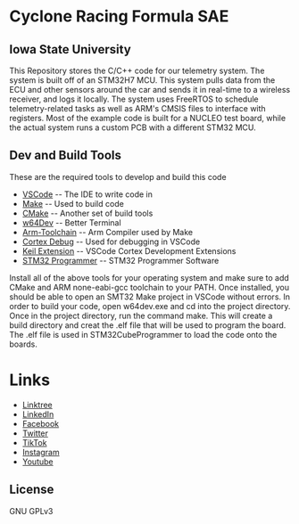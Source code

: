 # Cyclone Racing Formula SAE
## Iowa State University

This Repository stores the C/C++ code for our telemetry system. The system is built off of an STM32H7 MCU. This system pulls data from the ECU and other sensors around the car and sends it in real-time to a wireless receiver, and logs it locally. The system uses FreeRTOS to schedule telemetry-related tasks as well as ARM's CMSIS files to interface with registers. Most of the example code is built for a NUCLEO test board, while the actual system runs a custom PCB with a different STM32 MCU.

## Dev and Build Tools
These are the required tools to develop and build this code
- [VSCode](https://code.visualstudio.com/download) -- The IDE to write code in
- [Make](https://gnuwin32.sourceforge.net/packages/make.htm) -- Used to build code
- [CMake](https://cmake.org/download/) -- Another set of build tools
- [w64Dev](https://github.com/skeeto/w64devkit) -- Better Terminal
- [Arm-Toolchain](https://developer.arm.com/downloads/-/gnu-rm) -- Arm Compiler used by Make
- [Cortex Debug](https://marketplace.visualstudio.com/items?itemName=marus25.cortex-debug) -- Used for debugging in VSCode
- [Keil Extension](https://marketplace.visualstudio.com/items?itemName=Arm.keil-studio-pack) -- VSCode Cortex Development Extensions
- [STM32 Programmer](https://www.st.com/en/development-tools/stm32cubeprog.html) -- STM32 Programmer Software

Install all of the above tools for your operating system and make sure to add CMake and ARM none-eabi-gcc toolchain to your PATH. Once installed, you should be able to open an SMT32 Make project in VSCode without errors. In order to build your code, open w64dev.exe and cd into the project directory. Once in the project directory, run the command make. This will create a build directory and creat the .elf file that will be used to program the board. The .elf file is used in STM32CubeProgrammer to load the code onto the boards.

# Links
- [Linktree](https://linktr.ee/cycloneracing)
- [LinkedIn](https://www.linkedin.com/company/cyclone-racing/)
- [Facebook](https://www.facebook.com/CycloneRacingUS/)
- [Twitter](https://twitter.com/cycloneracingus?lang=en)
- [TikTok](https://www.tiktok.com/@cycloneracing)
- [Instagram](https://www.instagram.com/cycloneracingus/)
- [Youtube](https://www.youtube.com/channel/UCQaE_Bqq185kTRbl6uPepTg/videos)

## License

GNU GPLv3
